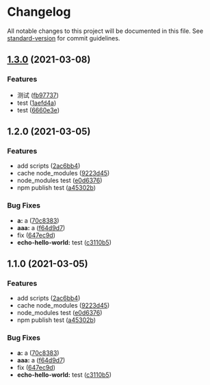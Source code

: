 # Changelog

All notable changes to this project will be documented in this file. See [standard-version](https://github.com/conventional-changelog/standard-version) for commit guidelines.

## [1.3.0](https://github.com/zhangzhengsmiling/act-test/compare/v1.2.0...v1.3.0) (2021-03-08)


### Features

* 测试 ([fb97737](https://github.com/zhangzhengsmiling/act-test/commit/fb97737233e2776a14b97600acdb9982e2efcf05))
* test ([1aefd4a](https://github.com/zhangzhengsmiling/act-test/commit/1aefd4a36e87b7fbce4601c0ecac409915e93b47))
* test ([6660e3e](https://github.com/zhangzhengsmiling/act-test/commit/6660e3e19c340323f8ec5a6049486aca5f0459e5))

## 1.2.0 (2021-03-05)


### Features

* add scripts ([2ac6bb4](https://github.com/zhangzhengsmiling/act-test/commit/2ac6bb4d626bb13bc38de80651f12d704b2227f3))
* cache node_modules ([9223d45](https://github.com/zhangzhengsmiling/act-test/commit/9223d4559bdcad264c570b880fd66cc2e9d481d8))
* node_modules test ([e0d6376](https://github.com/zhangzhengsmiling/act-test/commit/e0d6376cd39cd31bd36f9f3b2feb6a42a8f476bb))
* npm publish test ([a45302b](https://github.com/zhangzhengsmiling/act-test/commit/a45302b9deff0dd80045e108df1fad8ae5ed6f80))


### Bug Fixes

* **a:** a ([70c8383](https://github.com/zhangzhengsmiling/act-test/commit/70c838358f01ed8a92fc8bfd91ce9d6aaf0a2a1b))
* **aaa:** a ([f64d9d7](https://github.com/zhangzhengsmiling/act-test/commit/f64d9d76f12526780928493ba39288604c5df98c))
* fix ([647ec9d](https://github.com/zhangzhengsmiling/act-test/commit/647ec9d481f70a33c7f4ace81c8b17ceb289a86b))
* **echo-hello-world:** test ([c3110b5](https://github.com/zhangzhengsmiling/act-test/commit/c3110b54a59ee1991bb3be49b7fde5fc3983e99c))

## 1.1.0 (2021-03-05)


### Features

* add scripts ([2ac6bb4](https://github.com/zhangzhengsmiling/act-test/commit/2ac6bb4d626bb13bc38de80651f12d704b2227f3))
* cache node_modules ([9223d45](https://github.com/zhangzhengsmiling/act-test/commit/9223d4559bdcad264c570b880fd66cc2e9d481d8))
* node_modules test ([e0d6376](https://github.com/zhangzhengsmiling/act-test/commit/e0d6376cd39cd31bd36f9f3b2feb6a42a8f476bb))
* npm publish test ([a45302b](https://github.com/zhangzhengsmiling/act-test/commit/a45302b9deff0dd80045e108df1fad8ae5ed6f80))


### Bug Fixes

* **a:** a ([70c8383](https://github.com/zhangzhengsmiling/act-test/commit/70c838358f01ed8a92fc8bfd91ce9d6aaf0a2a1b))
* **aaa:** a ([f64d9d7](https://github.com/zhangzhengsmiling/act-test/commit/f64d9d76f12526780928493ba39288604c5df98c))
* fix ([647ec9d](https://github.com/zhangzhengsmiling/act-test/commit/647ec9d481f70a33c7f4ace81c8b17ceb289a86b))
* **echo-hello-world:** test ([c3110b5](https://github.com/zhangzhengsmiling/act-test/commit/c3110b54a59ee1991bb3be49b7fde5fc3983e99c))

